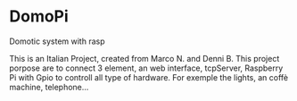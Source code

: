 # DomoPi
Domotic system with rasp

This is an Italian Project, created from Marco N. and Denni B.
This project porpose are to connect 3 element, an web interface, tcpServer, Raspberry Pi with Gpio to controll all type of hardware.
For exemple the lights, an coffè machine, telephone...
